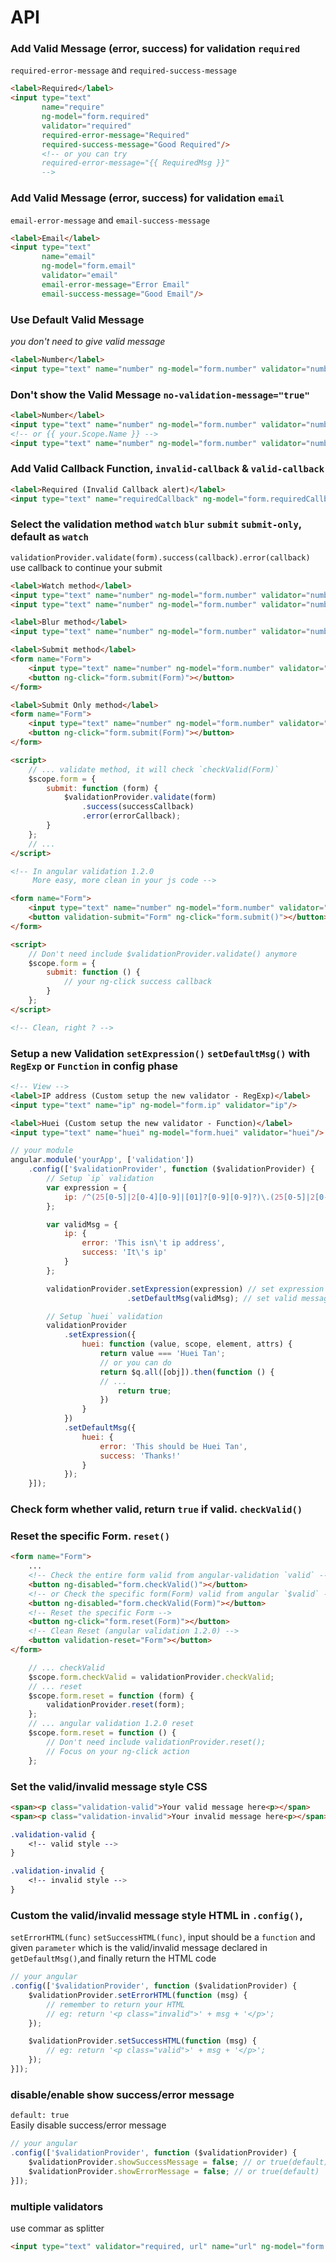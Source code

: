 API
===
### **Add Valid Message (error, success) for validation `required`** <br/>
`required-error-message` and `required-success-message`

```html
<label>Required</label>
<input type="text"
       name="require"
       ng-model="form.required"
       validator="required"
       required-error-message="Required"
       required-success-message="Good Required"/>
       <!-- or you can try
       required-error-message="{{ RequiredMsg }}"
       -->
```

### **Add Valid Message (error, success) for validation `email`** <br/>
`email-error-message` and `email-success-message`

```html
<label>Email</label>
<input type="text"
       name="email"
       ng-model="form.email"
       validator="email"
       email-error-message="Error Email"
       email-success-message="Good Email"/>
```

### **Use Default Valid Message** <br/>
*you don't need to give valid message*

```html
<label>Number</label>
<input type="text" name="number" ng-model="form.number" validator="number"/>
```

<a name="no-validation-message"></a>
### **Don't show the Valid Message `no-validation-message="true"`**

```html
<label>Number</label>
<input type="text" name="number" ng-model="form.number" validator="number" no-validation-message="true"/>
<!-- or {{ your.Scope.Name }} -->
<input type="text" name="number" ng-model="form.number" validator="number" no-validation-message="{{ noValidationMessage }}"/>
```

### **Add Valid Callback Function, `invalid-callback` & `valid-callback`**

```html
<label>Required (Invalid Callback alert)</label>
<input type="text" name="requiredCallback" ng-model="form.requiredCallback" validator="required" invalid-callback='error("Must be Required");'/>
```

### **Select the validation method `watch` `blur` `submit` `submit-only`, default as `watch`** <br/>
`validationProvider.validate(form).success(callback).error(callback)` use callback to continue your submit

```html
<label>Watch method</label>
<input type="text" name="number" ng-model="form.number" validator="number" valid-method="watch"/>
<input type="text" name="number" ng-model="form.number" validator="number"/>

<label>Blur method</label>
<input type="text" name="number" ng-model="form.number" validator="number" valid-method="blur"/>

<label>Submit method</label>
<form name="Form">
    <input type="text" name="number" ng-model="form.number" validator="number" valid-method="submit"/>
    <button ng-click="form.submit(Form)"></button>
</form>

<label>Submit Only method</label>
<form name="Form">
    <input type="text" name="number" ng-model="form.number" validator="number" valid-method="submit-only"/>
    <button ng-click="form.submit(Form)"></button>
</form>

<script>
    // ... validate method, it will check `checkValid(Form)`
    $scope.form = {
        submit: function (form) {
            $validationProvider.validate(form)
                .success(successCallback)
                .error(errorCallback);
        }
    };
    // ...
</script>

<!-- In angular validation 1.2.0
     More easy, more clean in your js code -->

<form name="Form">
    <input type="text" name="number" ng-model="form.number" validator="number" valid-method="submit-only"/>
    <button validation-submit="Form" ng-click="form.submit()"></button>
</form>

<script>
    // Don't need include $validationProvider.validate() anymore
    $scope.form = {
        submit: function () {
            // your ng-click success callback
        }
    };
</script>

<!-- Clean, right ? -->
```

### **Setup a new Validation `setExpression()` `setDefaultMsg()` with `RegExp` or `Function` in config phase**
<a name="custom-function-huei"></a>

```html
<!-- View -->
<label>IP address (Custom setup the new validator - RegExp)</label>
<input type="text" name="ip" ng-model="form.ip" validator="ip"/>

<label>Huei (Custom setup the new validator - Function)</label>
<input type="text" name="huei" ng-model="form.huei" validator="huei"/>
```

```javascript
// your module
angular.module('yourApp', ['validation'])
    .config(['$validationProvider', function ($validationProvider) {
        // Setup `ip` validation
        var expression = {
            ip: /^(25[0-5]|2[0-4][0-9]|[01]?[0-9][0-9]?)\.(25[0-5]|2[0-4][0-9]|[01]?[0-9][0-9]?)\.(25[0-5]|2[0-4][0-9]|[01]?[0-9][0-9]?)\.(25[0-5]|2[0-4][0-9]|[01]?[0-9][0-9]?)$/
        };

        var validMsg = {
            ip: {
                error: 'This isn\'t ip address',
                success: 'It\'s ip'
            }
        };

        validationProvider.setExpression(expression) // set expression
                          .setDefaultMsg(validMsg); // set valid message

        // Setup `huei` validation
        validationProvider
            .setExpression({
                huei: function (value, scope, element, attrs) {
                    return value === 'Huei Tan';
                    // or you can do
                    return $q.all([obj]).then(function () {
                    // ...
                        return true;
                    })
                }
            })
            .setDefaultMsg({
                huei: {
                    error: 'This should be Huei Tan',
                    success: 'Thanks!'
                }
            });
    }]);
```

### **Check form whether valid, return `true` if valid. `checkValid()`** <br/>
### **Reset the specific Form. `reset()`**

```html
<form name="Form">
    ...
    <!-- Check the entire form valid from angular-validation `valid` -->
    <button ng-disabled="form.checkValid()"></button>
    <!-- or Check the specific form(Form) valid from angular `$valid` -->
    <button ng-disabled="form.checkValid(Form)"></button>
    <!-- Reset the specific Form -->
    <button ng-click="form.reset(Form)"></button>
    <!-- Clean Reset (angular validation 1.2.0) -->
    <button validation-reset="Form"></button>
</form>
```

```javascript
    // ... checkValid
    $scope.form.checkValid = validationProvider.checkValid;
    // ... reset
    $scope.form.reset = function (form) {
        validationProvider.reset(form);
    };
    // ... angular validation 1.2.0 reset
    $scope.form.reset = function () {
        // Don't need include validationProvider.reset();
        // Focus on your ng-click action
    };
```

### **Set the valid/invalid message style CSS**

```html
<span><p class="validation-valid">Your valid message here<p></span>
<span><p class="validation-invalid">Your invalid message here<p></span>
```

```css
.validation-valid {
    <!-- valid style -->
}

.validation-invalid {
    <!-- invalid style -->
}
```

### **Custom the valid/invalid message style HTML in `.config()`,** <br/>
`setErrorHTML(func)` `setSuccessHTML(func)`, input should be a `function` and given `parameter` which is the valid/invalid message declared
in `getDefaultMsg()`,and finally return the HTML code

```javascript
// your angular
.config(['$validationProvider', function ($validationProvider) {
    $validationProvider.setErrorHTML(function (msg) {
        // remember to return your HTML
        // eg: return '<p class="invalid">' + msg + '</p>';
    });

    $validationProvider.setSuccessHTML(function (msg) {
        // eg: return '<p class="valid">' + msg + '</p>';
    });
}]);
```

### **disable/enable show success/error message**<br/>
`default: true`<br/>
Easily disable success/error message

```javascript
// your angular
.config(['$validationProvider', function ($validationProvider) {
    $validationProvider.showSuccessMessage = false; // or true(default)
    $validationProvider.showErrorMessage = false; // or true(default)
}]);
```

### **multiple validators**<br/>
use commar as splitter

```html
<input type="text" validator="required, url" name="url" ng-model="form.url"/>
```


